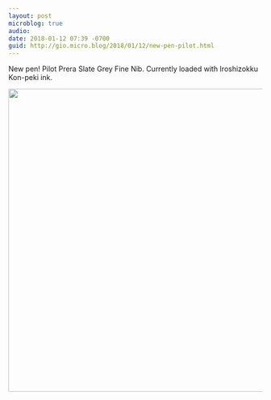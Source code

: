 ```yaml
---
layout: post
microblog: true
audio: 
date: 2018-01-12 07:39 -0700
guid: http://gio.micro.blog/2018/01/12/new-pen-pilot.html
---
```

New pen! Pilot Prera Slate Grey Fine Nib. Currently loaded with Iroshizokku Kon-peki ink.

<img src="http://microblog.stevegio.net/uploads/2018/d17b7878a9.jpg" width="599" height="600" />
